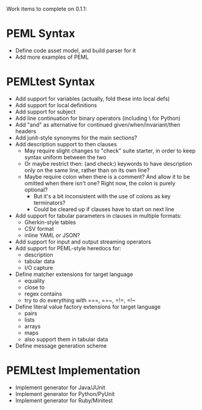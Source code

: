 Work items to complete on 0.1.1:

# PEML Syntax

+ Define code asset model, and build parser for it
+ Add more examples of PEML


# PEMLtest Syntax

+ Add support for variables (actually, fold these into local defs)
+ Add support for local definitions
+ Add support for subject
+ Add line continuation for binary operators (including \ for
  Python)
+ Add "and" as alternative for continued
  given/when/invariant/then headers
+ Add junit-style synonyms for the main sections?
+ Add description support to then clauses
  + May require slight changes to "check" suite starter,
    in order to keep syntax uniform between the two
  + Or maybe restrict then: (and check:) keywords to have
    description only on the same line, rather than on its
    own line?
  + Maybe require colon when there is a comment? And allow
    it to be omitted when there isn't one? Right now, the
    colon is purely optional?
    + But it's a bit inconsistent with the use of colons as
      key terminators?
    + Could be cleared up if clauses have to start on next
      line
+ Add support for tabular parameters in clauses in
  multiple formats:
  + Gherkin-style tables
  + CSV format
  + inline YAML or JSON?
+ Add support for input and output streaming operators
+ Add support for PEML-style heredocs for:
  + description
  + tabular data
  + I/O capture
+ Define matcher extensions for target language
  + equality
  + close to
  + regex contains
  + try to do everything with ===, ==~, =!=, =!~
+ Define literal value factory extensions for target language
  + pairs
  + lists
  + arrays
  + maps
  + also support them in tabular data
+ Define message generation scheme


# PEMLtest Implementation

+ Implement generator for Java/JUnit
+ Implement generator for Python/PyUnit
+ Implement generator for Ruby/Minitest

